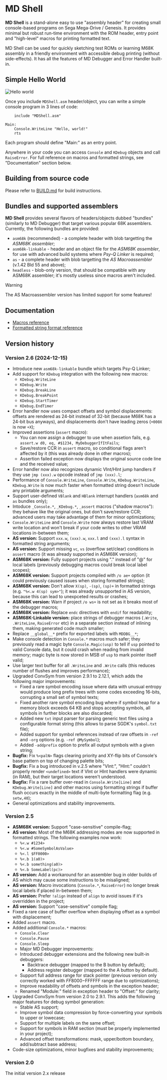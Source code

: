 
# MD Shell

**MD Shell** is a stand-alone easy to use "assembly header" for creating small console-based programs on Sega Mega-Drive / Genesis. It provides minimal but robust run-time environment with the ROM header, entry point and "high-level" macros for printing formatted text.

MD Shell can be used for quickly sketching test ROMs or learning M68K assembly in a friendly environment with accessible debug printing (without side-effects). It has all the features of MD Debugger and Error Handler built-in.

## Simple Hello World

![Hello world](docs/.images/mdshell-hello-world.png)

Once you include `MDShell.asm` header/object, you can write a simple console program in 3 lines of code:

```
	include "MDShell.asm"

Main:
	Console.WriteLine "Hello, world!"
	rts
```

Each program should define "Main:" as an entry point.

Anywhere in your code you can access `Console` and `KDebug` objects and call `RaiseError`. For full reference on macros and formatted strings, see "Documentation" section below.

## Building from source code

Please refer to [BUILD.md](BUILD.md) for build instructions.

## Bundles and supported assemblers

**MD Shell** provides several flavors of headers/objects dubbed "bundles" (similarly to MD Debugger) that target various popular 68K assemblers. Currently, the following bundles are provided:

* `asm68k` (recommended) - a complete header with blob targetting the _ASM68K assembler_;
* `asm68k-linkable` - header and an object file for the _ASM68K assembler_, for use with advanced build systems where _Psy-Q Linker_ is required;
* `as` - a complete header with blob targetting the _AS Macroassembler_ (v.1.42 Bld 55 and above);
* `headless` - blob-only version, that should be compatible with any ASM68K assembler; it's mostly useless since macros aren't included.

> [!WARNING]
>
> The AS Macroassembler version has limited support for some features!

## Documentation

- [Macros reference](docs/Macros_reference.md)
- [Formatted string format reference](docs/Formatted_strings.md)

## Version history

### Version 2.6 (2024-12-15)

- Introduce new `asm68k-linkable` bundle which targets Psy-Q Linker;
- Add support for `KDebug` integration with the following new macros:
  - `KDebug.WriteLine`
  - `KDebug.Write`
  - `KDebug.BreakLine`
  - `KDebug.BreakPoint`
  - `KDebug.StartTimer`
  - `KDebug.EndTimer`
- Error handler now uses compact offsets and symbol displacements: offsets are rendered as 24-bit instead of 32-bit (because M68K has a 24-bit bus anyways), and displacements don't have leading zeros (`+000X` is now `+X`);
- Improved assertions (`assert` macro):
  - You can now assign a debugger to use when assetion fails, e.g. `assert.w d0, eq, #$1234, MyDebuggerIfItFails`;
  - Save/restore CCR in `assert` macro, so conditional flags aren't affected by it (this was already done in other macros);
  - Assertion failed exception now displays the original source code line and the received value;
- Error handler now also recognizes dynamic VInt/HInt jump handlers if they use `jmp (xxx).w` opcode instead of `jmp (xxx).l`;
- Performance of `Console.WriteLine`, `Console.Write`, `KDebug.WriteLine`, `KDebug.Write` is now much faster when formatted string doesn't include any printable arguments;
- Support user-defined `VBlank` and `HBlank` interrupt handlers (`asm68k` and `as` bundles only);
- Intoduce `_Console.*`, `_KDebug.*`, `_assert` macros ("shadow macros"): they behave like the original ones, but don't save/restore CCR; advanced users may take advantage of them for minor optimizations;
- `Console.WriteLine` and `Console.Write` now always restore last VRAM write location and won't break if your code writes to other VRAM locations in-between them;
- **AS version:** Support `xxx.w`, `(xxx).w`, `xxx.l` and `(xxx).l` syntax in formatted string arguments;
- **AS version:** Support missing `vc`, `vs` (overflow set/clear) conditions in `assert` macro (it was already supported in ASM68K version);
- **ASM68K version:** Fully support projects using "." instead of "@" for local labels (previously debugging macros could break local label scopes);
- **ASM68K version:** Support projects compiled with `/o ae+` option (it could previously caused issues when storing formatted strings);
- **ASM68K version:** Don't allow `X(sp)`, `-(sp)`, `(sp)+` in formatted strings (e.g. `"%<.w 4(sp) sym>"`); it was already unsupported in AS version, because this can lead to unexpceted results or crashes;
- **ASM68K version:** Warn if project `/o ws+` is not set as it breaks most of the debugger macros;
- **ASM68K version:** Replace `endc` directives with `endif` for readability;
- **ASM68K-Linkable version:** place strings of debugger macros (`.Write`, `.WriteLine`, `RaiseError` etc) in a separate section instead of inlining them, making generated code much smaller;
- Replace `__global__*` prefix for exported labels with `MDDBG__*`;
- Make console detection in `Console.*` macros much safer; they previously read a magic byte `Console.Magic(usp)` to tell if `usp` pointed to valid Console data, but it could crash when reading from invalid memory; magic byte is now stored in MSB of `usp` to mark pointer itself valid;
- Use larger text buffer for all `.WriteLine` and `.Write` calls (this reduces number of flushes and improves performance);
- Upgraded ConvSym from version 2.9.1 to 2.12.1, which adds the following major improvements:
  - Fixed a rare symbol encoding issue where data with unusual entropy would produce long prefix trees with some codes exceeding 16-bits, corrupting a small set of symbol texts;
  - Fixed another rare symbol encoding bug where if symbol heap for a memory block exceeds 64 KB and stops accepting symbols, all symbols in further blocks are also discarded;
  - Added new `txt` input parser for parsing generic text files using a configurable format string (this allows to parse SGDK's `symbol.txt` file);
  - Added support for symbol references instead of raw offsets in `-ref` and `-org` options (e.g. `-ref @MySymbol`);
  - Added `-addprefix` option to prefix all output symbols with a given string;
- **Bugfix:** Fix `%<palN>` flags clearing priority and XY-flip bits of Console's base pattern on top of changing palette bits;
- **Bugfix:** Fix a bug introduced in v.2.5 where "VInt:", "HInt:" couldn't properly render `<undefined>` text if VInt or HInt handlers were dynamic (in RAM), but their target locations weren't understood.
- **Bugfix:** Fix a rare buffer over-read in `Console.Write[Line]` and `KDebug.Write[Line]` and other macros using formatting strings if buffer flush occurs exactly in the middle of multi-byte formatting flag (e.g. `setw,40`);
- General optimizations and stability improvements.

### Version 2.5

- **ASM68K version:** Support "case-sensitive" compile-flag;
- **AS version:** Most of the M68K addressing modes are now supported in formatted strings. The following examples now work:
  - `%<.w #1234>`
  - `%<.w #SomeSymbolAsValue>`
  - `%<.l $FF0000>`
  - `%<.b 1(a0)>`
  - `%<.b something(a0)>`
  - `%<.b SomeLabel(pc)>`
- **AS version:** Add a workaround for an assembler bug in older builds of AS which may cause some instructions to be misaligned;
- **AS version:** Macro invocations (`Console.*`, `RaiseError`) no longer break local labels if placed in-between them;
- **AS version:** Prefer `!align` instead of `align` to avoid issues if it's overridden in the project;
- **AS version:** Support "case-sensitive" compile flag;
- Fixed a rare case of buffer overflow when displaying offset as a symbol with displacement;
- Added `assert` macro.
- Added additional `Console.*` macros:
  - `Console.Clear`
  - `Console.Pause`
  - `Console.Sleep`
  - Major MD Debugger improvements:
  - Introduced debugger extensions and the following new built-in debuggers:
    - Backtrace debugger (mapped to the B button by default);
    - Address register debugger (mapped to the A button by default).
  - Support full address range for stack pointer (previous version only correctly worked with $FF8000-$FFFFFF range due to optimizations);
  - Improve readability of offsets and symbols in the exception header;
  - Renamed "Module:" field in exception header to "Offset:" for clarity;
- Upgraded ConvSym from version 2.0 to 2.9.1. This adds the following major features for debug symbol generation:
  - Stable AS support;
  - Improve symbol data compression by force-converting your symbols to upper or lowecase;
  - Support for multiple labels on the same offset;
  - Support for symbols in RAM section (must be properly implemented in your project);
  - Advanced offset transformations: mask, upper/bottom boundary, add/subtract base address;
- Code-size optimizations, minor bugfixes and stability improvements;

### Version 2.0

The initial version 2.x release
